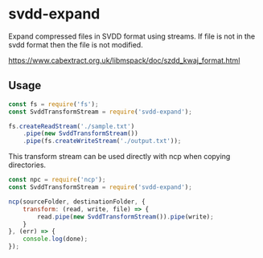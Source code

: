 # svdd-expand

Expand compressed files in SVDD format using streams.
If file is not in the svdd format then the file is not modified.

https://www.cabextract.org.uk/libmspack/doc/szdd_kwaj_format.html

## Usage

```javascript
const fs = require('fs');
const SvddTransformStream = require('svdd-expand');

fs.createReadStream('./sample.txt')
    .pipe(new SvddTransformStream())
    .pipe(fs.createWriteStream('./output.txt'));
````

This transform stream can be used directly with ncp when copying directories.

```javascript
const npc = require('ncp');
const SvddTransformStream = require('svdd-expand');

ncp(sourceFolder, destinationFolder, {
    transform: (read, write, file) => {
        read.pipe(new SvddTransformStream()).pipe(write);
    }
}, (err) => {
    console.log(done);
});
```
